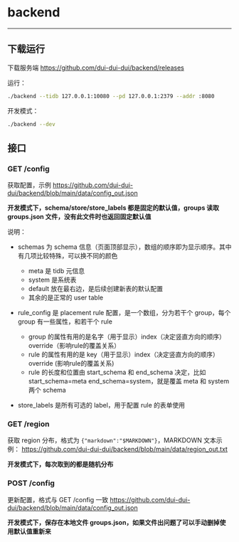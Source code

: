 # backend

-----

## 下载运行

下载服务端 https://github.com/dui-dui-dui/backend/releases

运行：

```bash
./backend --tidb 127.0.0.1:10080 --pd 127.0.0.1:2379 --addr :8080
```

开发模式：

```bash
./backend --dev
```

## 接口

### GET /config

获取配置，示例 https://github.com/dui-dui-dui/backend/blob/main/data/config_out.json

**开发模式下，schema/store/store_labels 都是固定的默认值，groups 读取 groups.json 文件，没有此文件时也返回固定默认值**

说明：

* schemas 为 schema 信息（页面顶部显示），数组的顺序即为显示顺序。其中有几项比较特殊，可以换不同的颜色
   * meta 是 tidb 元信息
   * system 是系统表
   * default 放在最右边，是后续创建新表的默认配置
   * 其余的是正常的 user table

* rule_config 是 placement rule 配置，是一个数组，分为若干个 group，每个 group 有一些属性，和若干个 rule
   * group 的属性有用的是名字（用于显示）index（决定竖直方向的顺序）override（影响rule的覆盖关系）
   * rule 的属性有用的是 key（用于显示）index（决定竖直方向的顺序）override (影响rule的覆盖关系)
   * rule 的长度和位置由 start_schema 和 end_schema 决定，比如 start_schema=meta end_schema=system，就是覆盖 meta 和 system 两个 schema

* store_labels 是所有可选的 label，用于配置 rule 的表单使用

### GET /region

获取 region 分布，格式为 `{"markdown":"$MARKDOWN"}`，MARKDOWN 文本示例： https://github.com/dui-dui-dui/backend/blob/main/data/region_out.txt

**开发模式下，每次取到的都是随机分布**

### POST /config

更新配置，格式与 GET /config 一致 https://github.com/dui-dui-dui/backend/blob/main/data/config_out.json

**开发模式下，保存在本地文件 groups.json，如果文件出问题了可以手动删掉使用默认值重新来**

